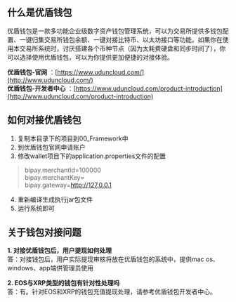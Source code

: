## 什么是优盾钱包

优盾钱包是一款多功能企业级数字资产钱包管理系统，可以为交易所提供多钱包配置、一键归集交易所钱包余额、一键对接比特币、以太坊接口等功能。如果你在使用本交易所系统时，讨厌搭建各个币种节点（因为太耗费硬盘和同步时间了），你可以选择使用优盾钱包，可以为你提供更加便捷的对接体验。

 **优盾钱包-官网** ：[https://www.uduncloud.com/](http://www.uduncloud.com/)    
 **优盾钱包-开发者中心** ：[https://www.uduncloud.com/product-introduction](http://www.uduncloud.com/product-introduction)

## 如何对接优盾钱包  

1. 复制本目录下的项目到00_Framework中  
2. 到优盾钱包官网申请账户  
3. 修改wallet项目下的application.properties文件的配置  
> bipay.merchantId=100000  
> bipay.merchantKey=  
> bipay.gateway=http://127.0.0.1  
4. 重新编译生成执行jar包文件  
5. 运行系统即可  

## 关于钱包对接问题

 **1. 对接优盾钱包后，用户提现如何处理**   
答：对接钱包后，用户实际提现审核将放在优盾钱包的系统中，提供mac os、windows、app端供管理员使用  

 **2. EOS与XRP类型的钱包有针对性处理吗**   
答：有。针对EOS和XRP的钱包充值提现处理，请参考优盾钱包开发者中心。  
